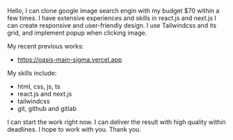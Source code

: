 Hello, I can clone google image search engin with my budget $70 within a few times. I have extensive experiences and skills in react.js and next.js
I can create responsive and user-friendly design. I use Tailwindcss and its grid, and implement popup when clicking image.

My recent previous works:
- https://oasis-main-sigma.vercel.app

My skills include:
- html, css, js, ts
- react.js and next.js
- tailwindcss
- git, github and gitlab

I can start the work right now. I can deliver the result with high quality within deadlines. I hope to work with you.
Thank you.